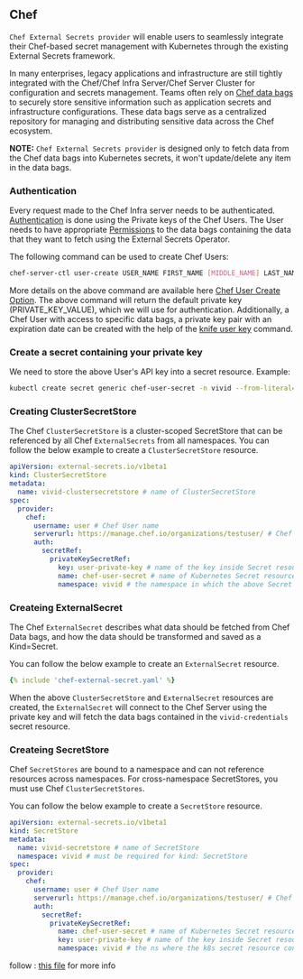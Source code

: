## Chef

`Chef External Secrets provider` will enable users to seamlessly integrate their Chef-based secret management with Kubernetes through the existing External Secrets framework.

In many enterprises, legacy applications and infrastructure are still tightly integrated with the Chef/Chef Infra Server/Chef Server Cluster for configuration and secrets management. Teams often rely on [Chef data bags](https://docs.chef.io/data_bags/) to securely store sensitive information such as application secrets and infrastructure configurations. These data bags serve as a centralized repository for managing and distributing sensitive data across the Chef ecosystem.

**NOTE:** `Chef External Secrets provider` is designed only to fetch data from the Chef data bags into Kubernetes secrets, it won't update/delete any item in the data bags. 

### Authentication

Every request made to the Chef Infra server needs to be authenticated. [Authentication](https://docs.chef.io/server/auth/) is done using the Private keys of the Chef Users.  The User needs to have appropriate [Permissions](https://docs.chef.io/server/server_orgs/#permissions) to the data bags containing the data that they want to fetch using the External Secrets Operator.

The following command can be used to create Chef Users:
```sh
chef-server-ctl user-create USER_NAME FIRST_NAME [MIDDLE_NAME] LAST_NAME EMAIL 'PASSWORD' (options)
```

More details on the above command are available here [Chef User Create Option](https://docs.chef.io/server/server_users/#user-create). The above command will return the default private key (PRIVATE_KEY_VALUE), which we will use for authentication. Additionally, a Chef User with access to specific data bags, a private key pair with an expiration date can be created with the help of the  [knife user key](https://docs.chef.io/server/auth/#knife-user-key) command.

### Create a secret containing your private key

We need to store the above User's API key into a secret resource.
Example:
```sh
kubectl create secret generic chef-user-secret -n vivid --from-literal=user-private-key='PRIVATE_KEY_VALUE'
```

### Creating ClusterSecretStore

The Chef `ClusterSecretStore` is a cluster-scoped SecretStore that can be referenced by all Chef `ExternalSecrets` from all namespaces. You can follow the below example to create a `ClusterSecretStore` resource.

```yaml
apiVersion: external-secrets.io/v1beta1
kind: ClusterSecretStore
metadata:
  name: vivid-clustersecretstore # name of ClusterSecretStore
spec:
  provider:
    chef:
      username: user # Chef User name
      serverurl: https://manage.chef.io/organizations/testuser/ # Chef server URL
      auth:
        secretRef:
          privateKeySecretRef:
            key: user-private-key # name of the key inside Secret resource
            name: chef-user-secret # name of Kubernetes Secret resource containing the Chef User's private key
            namespace: vivid # the namespace in which the above Secret resource resides
```


### Createing ExternalSecret

The Chef `ExternalSecret` describes what data should be fetched from Chef Data bags, and how the data should be transformed and saved as a Kind=Secret.

You can follow the below example to create an `ExternalSecret` resource.
```yaml
{% include 'chef-external-secret.yaml' %}
```

When the above `ClusterSecretStore` and `ExternalSecret` resources are created, the `ExternalSecret` will connect to the Chef Server using the private key and will fetch the data bags contained in the `vivid-credentials` secret resource.

### Createing SecretStore

Chef `SecretStores` are bound to a namespace and can not reference resources across namespaces. For cross-namespace SecretStores, you must use Chef `ClusterSecretStores`.

You can follow the below example to create a `SecretStore` resource.

```yaml
apiVersion: external-secrets.io/v1beta1
kind: SecretStore
metadata:
  name: vivid-secretstore # name of SecretStore
  namespace: vivid # must be required for kind: SecretStore
spec:
  provider:
    chef:
      username: user # Chef User name
      serverurl: https://manage.chef.io/organizations/testuser/ # Chef server URL
      auth:
        secretRef:
          privateKeySecretRef:
            name: chef-user-secret # name of Kubernetes Secret resource containing the Chef User's private key
            key: user-private-key # name of the key inside Secret resource
            namespace: vivid # the ns where the k8s secret resource containing Chef User's private key resides

```


follow : [this file](https://github.com/external-secrets/external-secrets/blob/main/apis/externalsecrets/v1beta1/secretstore_chef_types.go) for more info
